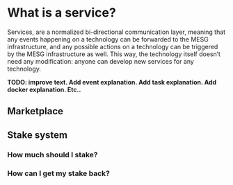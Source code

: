 # What is a service?

Services, are a normalized bi-directional communication layer, meaning that any events happening on a technology can be forwarded to the MESG infrastructure, and any possible actions on a technology can be triggered by the MESG infrastructure as well. This way, the technology itself doesn’t need any modification: anyone can develop new services for any technology.

**TODO: improve text. Add event explanation. Add task explanation. Add docker explanation. Etc..**


## Marketplace

## Stake system

### How much should I stake?

### How can I get my stake back?

